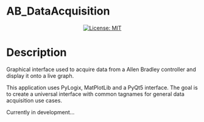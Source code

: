 
# AB_DataAcquisition

<div id="badges" align="center">
  
[![License: MIT](https://img.shields.io/badge/License-MIT-yellow.svg)](https://opensource.org/licenses/MIT)

</div>

# Description

Graphical interface used to acquire data from a Allen Bradley controller and display it onto a live graph.

This application uses PyLogix, MatPlotLib and a PyQt5 interface. The goal is to create a universal interface with common tagnames for general data acquisition use cases.

Currently in development...
